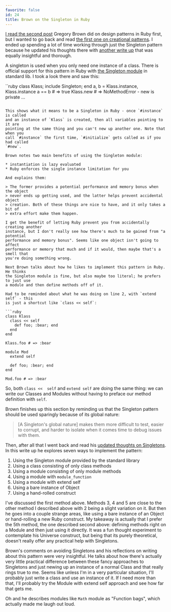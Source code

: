 ```yaml
---
favorite: false
id: 24
title: Brown on the Singleton in Ruby
---
```


[I read the second post][structural] Gregory Brown did on design patterns in
Ruby first, but I wanted to go back and read [the first one on creational
patterns](/rotten.html#16). I ended up spending a lot of time working through
just the Singleton pattern because he updated his thoughts there with [another
write up][shared] that was equally insightful and thorough.

A singleton is used when you only need one instance of a class. There is
official support for this pattern in Ruby with [the Singleton
module][singleton_module] in standard lib. I took a look there and saw this:

``ruby
class Klass; include Singleton; end
a, b = Klass.instance, Klass.instance
a == b # => true
Klass.new # => NoMethodError - new is private ...
```

This shows what it means to be a Singleton in Ruby - once `#instance` is called
and an instance of `Klass` is created, then all variables pointing to it are
pointing at the same thing and you can't new up another one. Note that when you
call `#instance` the first time, `#initialize` gets called as if you had called
`#new`.

Brown notes two main benefits of using the Singleton module:

* instantiation is lazy evaluated
* Ruby enforces the single instance limitation for you

And explains them:

> The former provides a potential performance and memory bonus when the object
> never ends up getting used, and the latter helps prevent accidental object
> creation. Both of these things are nice to have, and it only takes a bit of
> extra effort make them happen.

I get the benefit of letting Ruby prevent you from accidentally creating another
instance, but I don't really see how there's much to be gained from "a potential
performance and memory bonus". Seems like one object isn't going to affect
performance or memory that much and if it would, then maybe that's a smell that
you're doing something wrong.

Next Brown talks about how he likes to implement this pattern in Ruby. He thinks
the Singleton module is fine, but also maybe too literal; he prefers to just use
a module and then define methods off of it.

Had to be reminded about what he was doing on line 2, with `extend self` - this
is just a shortcut like `class << self`:

```ruby
class Klass
  class << self
    def foo; :bear; end
  end
end

Klass.foo # => :bear

module Mod
  extend self

  def foo; :bear; end
end

Mod.foo # => :bear
```

So, both `class <<  self` and `extend self` are doing the same thing: we can
write our Classes and Modules without having to preface our method definition
with `self`.

Brown finishes up this section by reminding us that the Singleton pattern should
be used sparingly because of its global nature:

> \[A Singleton's global nature\] makes them more difficult to test, easier to
> corrupt, and harder to isolate when it comes time to debug issues with them.

Then, after all that I went back and read his [updated thoughts on
Singletons][updated_thoughts]. In this write up he explores seven ways to
implement the pattern:

1. Using the Singleton module provided by the standard library
2. Using a class consisting of only class methods
3. Using a module consisting of only module methods
4. Using a module with `module_function`
5. Using a module with extend self
6. Using a bare instance of Object
7. Using a hand-rolled construct

I've discussed the first method above. Methods 3, 4 and 5 are close to the other
method I described above with 2 being a slight variation on it. But then he goes
into a couple strange areas, like using a bare instance of an Object or
hand-rolling a new Ruby construct. My takeaway is actually that I prefer the 5th
method, the one described second above: defining methods right on a Module and
then just using it directly. It was a fun thought experiment to contemplate his
Universe construct, but being that its purely theoretical, doesn't really offer
any practical help with Singletons.

Brown's comments on avoiding Singletons and his reflections on writing about
this pattern were very insightful. He talks about how there's actually very
little practical difference between these fancy approaches to Singletons and
just newing up an instance of a normal Class and that really rings true to me.
Seems like unless I'm in a very particular situation, I'll probably just write a
class and use an instance of it. If I need more than that, I'll probably try the
Module with extend self approach and see how far that gets me.

Oh and he describes modules like `Math` module as "Function bags", which
actually made me laugh out loud.

[structural]: /posts/2012/01/20/brown-on-structural-design-patterns-in-ruby.html
[shared]: http://practicingruby.com/articles/shared/jleygxejeopq
[singleton_module]: http://ruby-doc.org/stdlib-1.9.3/libdoc/singleton/rdoc/Singleton.html
[updated_thoughts]: http://practicingruby.com/articles/shared/jleygxejeopq
